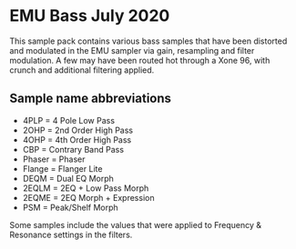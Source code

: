 # EMU Bass July 2020

This sample pack contains various bass samples that have been distorted and modulated in the EMU sampler via gain, resampling and filter modulation.  A few may have been routed hot through a Xone 96, with crunch and additional filtering applied.

## Sample name abbreviations

- 4PLP	= 4 Pole Low Pass
- 2OHP	= 2nd Order High Pass
- 4OHP	= 4th Order High Pass
- CBP	= Contrary Band Pass
- Phaser	= Phaser
- Flange	= Flanger Lite
- DEQM	= Dual EQ Morph
- 2EQLM	= 2EQ + Low Pass Morph
- 2EQME	= 2EQ Morph + Expression
- PSM	= Peak/Shelf Morph 

Some samples include the values that were applied to Frequency & Resonance settings in the filters.
